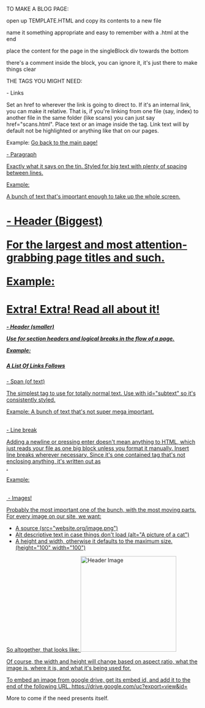 TO MAKE A BLOG PAGE:

open up TEMPLATE.HTML and copy its contents to a new file

name it something appropriate and easy to remember with a .html at the end

place the content for the page in the singleBlock div towards the bottom

there's a comment inside the block, you can ignore it, it's just there to make things clear

THE TAGS YOU MIGHT NEED:

<a> - Links

Set an href to wherever the link is going to direct to.
If it's an internal link, you can make it relative.
That is, if you're linking from one file (say, index) to another file in the same folder (like scans) you can just say href="scans.html".
Place text or an image inside the tag.
Link text will by default not be highlighted or anything like that on our pages.

Example:
<a href="index.html">Go back to the main page!</html>

<p> - Paragraph

Exactly what it says on the tin. Styled for big text with plenty of spacing between lines.

Example:
<p>A bunch of text that's important enough to take up the whole screen.</p>

<h1> - Header (Biggest)

For the largest and most attention-grabbing page titles and such.

Example:
<h1>Extra! Extra! Read all about it!</h1>

<h5> - Header (smaller)

Use for section headers and logical breaks in the flow of a page.

Example:
<h5>A List Of Links Follows</h5>

<span> - Span (of text)

The simplest tag to use for totally normal text. Use with id="subtext" so it's consistently styled.

Example:
<span id="subtext">A bunch of text that's not super mega important.</span>

<br> - Line break

Adding a newline or pressing enter doesn't mean anything to HTML, which just reads your file as one big block unless you format it manually. Insert line breaks wherever necessary. Since it's one contained tag that's not enclosing anything, it's written out as <br />.

Example: <br /><br />

<img> - Images!

Probably the most important one of the bunch, with the most moving parts. For every image on our site, we want:
- A source (src="website.org/image.png")
- Alt descriptive text in case things don't load (alt="A picture of a cat")
- A height and width, otherwise it defaults to the maximum size. (height="100" width="100")

So altogether, that looks like:
<img src="header.png" alt="Header Image" width="250" height="250" />

Of course, the width and height will change based on aspect ratio, what the image is, where it is, and what it's being used for.

To embed an image from google drive, get its embed id, and add it to the end of the following URL.
https://drive.google.com/uc?export=view&id=

More to come if the need presents itself.
